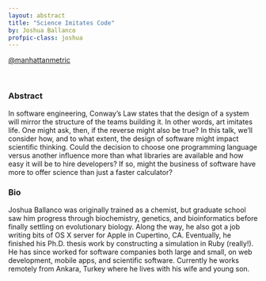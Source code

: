 ```yaml
---
layout: abstract
title: "Science Imitates Code"
by: Joshua Ballanco
profpic-class: joshua
---
```


[@manhattanmetric](https://twitter.com/manhattanmetric)

<br> 

### Abstract 

In software engineering, Conway’s Law states that the design of a system will mirror the structure of the teams building it. In other words, art imitates life. One might ask, then, if the reverse might also be true? In this talk, we’ll consider how, and to what extent, the design of software might impact scientific thinking. Could the decision to choose one programming language versus another influence more than what libraries are available and how easy it will be to hire developers? If so, might the business of software have more to offer science than just a faster calculator?

### Bio

Joshua Ballanco was originally trained as a chemist, but graduate school saw him progress through biochemistry, genetics, and bioinformatics before finally settling on evolutionary biology. Along the way, he also got a job writing bits of OS X server for Apple in Cupertino, CA. Eventually, he finished his Ph.D. thesis work by constructing a simulation in Ruby (really!). He has since worked for software companies both large and small, on web development, mobile apps, and scientific software. Currently he works remotely from Ankara, Turkey where he lives with his wife and young son.